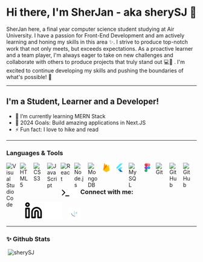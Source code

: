 # Hi there, I'm SherJan - aka sherySJ 👋 

SherJan here, a final year computer science student studying at Air University. I have a passion for Front-End Development and am actively learning and honing my skills in this area ✨. I strive to produce top-notch work that not only meets, but exceeds expectations. As a proactive learner and a team player, I'm always eager to take on new challenges and collaborate with others to produce projects that truly stand out 💻🌟 . I'm excited to continue developing my skills and pushing the boundaries of what's possible! 🚀 

---

## I'm a Student, Learner and a Developer!

- 🌱 I’m currently learning MERN Stack
- 🥅 2024 Goals: Build amazing applications in Next.JS
- ⚡ Fun fact: I love to hike and read 

---

### Languages & Tools

<img align="left" alt="Visual Studio Code" width="26px" src="https://cdn.jsdelivr.net/gh/devicons/devicon/icons/vscode/vscode-original.svg" style="padding-right:10px;" />
<img align="left" alt="HTML5" width="26px" src="https://cdn.jsdelivr.net/gh/devicons/devicon/icons/html5/html5-original.svg" style="padding-right:10px;" />
<img align="left" alt="CSS3" width="26px" src="https://cdn.jsdelivr.net/gh/devicons/devicon/icons/css3/css3-original.svg" style="padding-right:10px;" />
<!-- [<img align="left" alt="Sass" width="26px" src="https://cdn.jsdelivr.net/gh/devicons/devicon/icons/sass/sass-original.svg" style="padding-right:10px;" />][cssplaylist] -->
<img align="left" alt="JavaScript" width="26px" src="https://cdn.jsdelivr.net/gh/devicons/devicon/icons/javascript/javascript-original.svg" style="padding-right:10px;" />
<img align="left" alt="React" width="26px" src="https://cdn.jsdelivr.net/gh/devicons/devicon/icons/react/react-original.svg" style="padding-right:10px;" />
<!-- [<img align="left" alt="Gatsby" width="26px" src="https://cdn.jsdelivr.net/gh/devicons/devicon/icons/gatsby/gatsby-original.svg" style="padding-right:10px;" />][webdevplaylist] -->
<!-- [<img align="left" alt="GraphQL" width="26px" src="https://cdn.jsdelivr.net/gh/devicons/devicon/icons/graphql/graphql-plain.svg" style="padding-right:10px;" />][webdevplaylist] -->
<img align="left" alt="Node.js" width="26px" src="https://cdn.jsdelivr.net/gh/devicons/devicon/icons/nodejs/nodejs-original.svg" style="padding-right:10px;" />
<img align="left" alt="MongoDB" width="26px" src="https://cdn.jsdelivr.net/gh/devicons/devicon/icons/mongodb/mongodb-original.svg" style="padding-right:10px;" />
<img align="left" alt="FireBase" width="26px" src="./img/firebase.svg" style="padding-right:10px;" />
<img align="left" alt="Flutter" width="26px" src="./img/flutter.svg" style="padding-right:10px;" />
<img align="left" alt="MySQL" width="26px" src="https://cdn.jsdelivr.net/gh/devicons/devicon/icons/mysql/mysql-original.svg" style="padding-right:10px;" />
<img align="left" alt="Figma" width="26px" src="./img/figma.svg" style="padding-right:10px;" />
<img align="left" alt="Git" width="26px" src="https://cdn.jsdelivr.net/gh/devicons/devicon/icons/git/git-original.svg" style="padding-right:10px;" />
<img align="left" alt="GitHub" width="26px" src="https://user-images.githubusercontent.com/3369400/139447912-e0f43f33-6d9f-45f8-be46-2df5bbc91289.png" style="padding-right:10px;" />
<img align="left" alt="GitHub" width="26px" src="https://user-images.githubusercontent.com/3369400/139448065-39a229ba-4b06-434b-bc67-616e2ed80c8f.png" style="padding-right:10px;" />
<img align="left" alt="Terminal" width="26px" src="./img/terminal-light.svg" />
<img align="left" alt="Terminal" width="26px" src="./img/terminal-dark.svg" />

<br />



---
### Connect with me:

&nbsp;&nbsp;
[![website](./img/linkedin-light.svg)](https://linkedin.com/in/sherjan909#gh-light-mode-only)
[![website](./img/linkedin-dark.svg)](https://linkedin.com/in/sherjan909#gh-dark-mode-only)
&nbsp;&nbsp;
[![website](./img/frontend-mentor.png)](https://www.frontendmentor.io/profile/sherySJ)
&nbsp;&nbsp;

---

<h3 align="left">✨ Github Stats</h3>
<p>&nbsp;<img src="https://github-readme-stats.vercel.app/api?username=sherySJ&show_icons=true" alt="sherySJ" /></p>


[frontendmentor]: https://www.frontendmentor.io/profile/sherySJ
[linkedin]: https://linkedin.com/in/sherjan909

<!-- <a target="_blank" href="https://icons8.com/icon/62452/firebase">Firebase</a> icon by <a target="_blank" href="https://icons8.com">Icons8</a> -->
